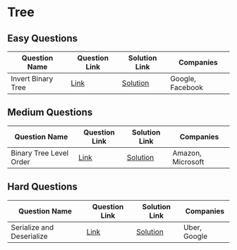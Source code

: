 # Tree

## Easy Questions

| Question Name             | Question Link                             | Solution Link                             | Companies        |
|---------------------------|-------------------------------------------|-------------------------------------------|------------------|
| Invert Binary Tree        | [Link](https://example.com/invert-tree)   | [Solution](https://example.com/sol)       | Google, Facebook |

## Medium Questions

| Question Name             | Question Link                             | Solution Link                             | Companies        |
|---------------------------|-------------------------------------------|-------------------------------------------|------------------|
| Binary Tree Level Order   | [Link](https://example.com/level-order)   | [Solution](https://example.com/sol2)      | Amazon, Microsoft|

## Hard Questions

| Question Name             | Question Link                             | Solution Link                             | Companies        |
|---------------------------|-------------------------------------------|-------------------------------------------|------------------|
| Serialize and Deserialize | [Link](https://example.com/serialize)     | [Solution](https://example.com/sol3)      | Uber, Google     |
